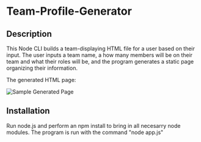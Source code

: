 # Team-Profile-Generator

## Description 
This Node CLI builds a team-displaying HTML file for a user based on their input. The user inputs a team name, a how many members will be on their team and what their roles will be, and the program generates a static page organizing their information. 


The generated HTML page:

![Sample Generated Page](https://github.com/mattbeachey/Team-Profile-Generator/blob/master/screenshots/screenshotfinal.PNG)


## Installation 
Run node.js and perform an npm install to bring in all necesarry node modules. The program is run with the command "node app.js"

